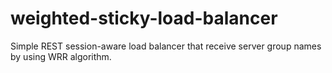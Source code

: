 # weighted-sticky-load-balancer
Simple REST session-aware load balancer that receive server group names by using WRR algorithm. 
